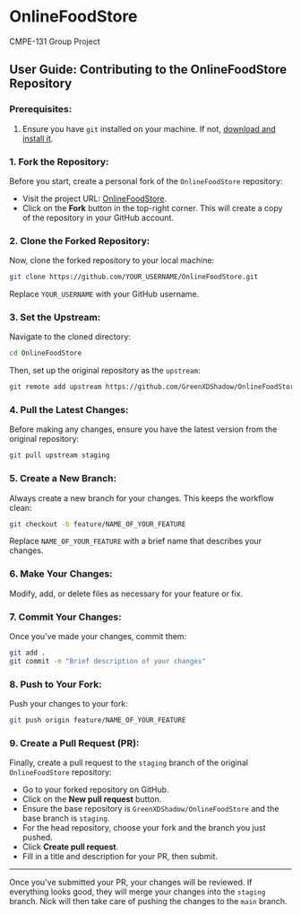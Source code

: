 # OnlineFoodStore
CMPE-131 Group Project

## User Guide: Contributing to the OnlineFoodStore Repository

### Prerequisites:
1. Ensure you have `git` installed on your machine. If not, [download and install it](https://git-scm.com/downloads).

### 1. **Fork the Repository**:
Before you start, create a personal fork of the `OnlineFoodStore` repository:

- Visit the project URL: [OnlineFoodStore](https://github.com/GreenXDShadow/OnlineFoodStore).
- Click on the **Fork** button in the top-right corner. This will create a copy of the repository in your GitHub account.

### 2. **Clone the Forked Repository**:
Now, clone the forked repository to your local machine:

```bash
git clone https://github.com/YOUR_USERNAME/OnlineFoodStore.git
```
Replace `YOUR_USERNAME` with your GitHub username.

### 3. **Set the Upstream**:
Navigate to the cloned directory:

```bash
cd OnlineFoodStore
```

Then, set up the original repository as the `upstream`:

```bash
git remote add upstream https://github.com/GreenXDShadow/OnlineFoodStore.git
```

### 4. **Pull the Latest Changes**:
Before making any changes, ensure you have the latest version from the original repository:

```bash
git pull upstream staging
```

### 5. **Create a New Branch**:
Always create a new branch for your changes. This keeps the workflow clean:

```bash
git checkout -b feature/NAME_OF_YOUR_FEATURE
```
Replace `NAME_OF_YOUR_FEATURE` with a brief name that describes your changes.

### 6. **Make Your Changes**:
Modify, add, or delete files as necessary for your feature or fix.

### 7. **Commit Your Changes**:
Once you've made your changes, commit them:

```bash
git add .
git commit -m "Brief description of your changes"
```

### 8. **Push to Your Fork**:
Push your changes to your fork:

```bash
git push origin feature/NAME_OF_YOUR_FEATURE
```

### 9. **Create a Pull Request (PR)**:
Finally, create a pull request to the `staging` branch of the original `OnlineFoodStore` repository:

- Go to your forked repository on GitHub.
- Click on the **New pull request** button.
- Ensure the base repository is `GreenXDShadow/OnlineFoodStore` and the base branch is `staging`.
- For the head repository, choose your fork and the branch you just pushed.
- Click **Create pull request**.
- Fill in a title and description for your PR, then submit.

---

Once you've submitted your PR, your changes will be reviewed. If everything looks good, they will merge your changes into the `staging` branch. Nick will then take care of pushing the changes to the `main` branch.
